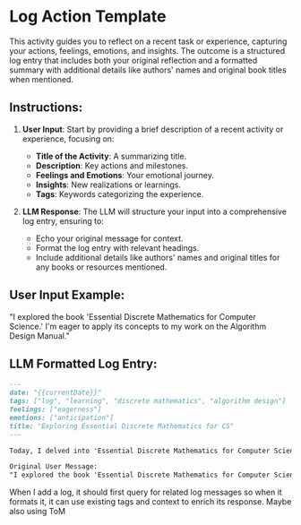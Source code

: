 # Log Action Template

This activity guides you to reflect on a recent task or experience, capturing your actions, feelings, emotions, and insights. The outcome is a structured log entry that includes both your original reflection and a formatted summary with additional details like authors' names and original book titles when mentioned.

## Instructions:

1. **User Input**: Start by providing a brief description of a recent activity or experience, focusing on:
   - **Title of the Activity**: A summarizing title.
   - **Description**: Key actions and milestones.
   - **Feelings and Emotions**: Your emotional journey.
   - **Insights**: New realizations or learnings.
   - **Tags**: Keywords categorizing the experience.

2. **LLM Response**: The LLM will structure your input into a comprehensive log entry, ensuring to:
   - Echo your original message for context.
   - Format the log entry with relevant headings.
   - Include additional details like authors' names and original titles for any books or resources mentioned.

## User Input Example:

"I explored the book 'Essential Discrete Mathematics for Computer Science.' I'm eager to apply its concepts to my work on the Algorithm Design Manual."

## LLM Formatted Log Entry:

```markdown
---
date: "{{currentDate}}"
tags: ["log", "learning", "discrete mathematics", "algorithm design"]
feelings: ["eagerness"]
emotions: ["anticipation"]
title: "Exploring Essential Discrete Mathematics for CS"
---

Today, I delved into 'Essential Discrete Mathematics for Computer Science' by Harry Lewis and Rachel Zax. The exploration fills me with eagerness, anticipating how its principles will enhance my understanding and application in algorithm design for the 'Algorithm Design Manual' by Steven S. Skiena.

Original User Message:
"I explored the book 'Essential Discrete Mathematics for Computer Science.' I'm eager to apply its concepts to my work on the Algorithm Design Manual."
```

When I add a log, it should first query for related log messages so when it formats it, it can use existing tags and context to enrich its response. Maybe also using ToM
